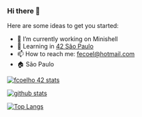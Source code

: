 ### Hi there 👋

<!--
**fecoelho/fecoelho** is a ✨ _special_ ✨ repository because its `README.md` (this file) appears on your GitHub profile.
-->

Here are some ideas to get you started:

- 🔭 I’m currently working on Minishell
- 🌱 Learning in [42 São Paulo](https://www.42sp.org.br/)
- 📫 How to reach me: fecoel@hotmail.com
- 🏠 São Paulo

[![fcoelho 42 stats](https://badge42.herokuapp.com/api/stats/fcoelho)](https://github.com/JaeSeoKim/badge42)

[![github stats](https://github-readme-stats.vercel.app/api?username=fecoelho&count_private=true&show_icons=true&theme=dark)](https://github.com/fecoelho/github-readme-stats)

[![Top Langs](https://github-readme-stats.vercel.app/api/top-langs/?username=fecoelho&layout=compact&exclude_repo=ft_server&langs_count=15&theme=highcontrast)](https://github.com/fecoelho/github-readme-stats)
